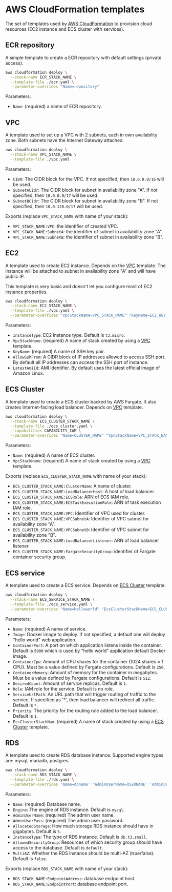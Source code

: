 # AWS CloudFormation templates

The set of templates used by [AWS CloudFormation](https://aws.amazon.com/cloudformation/)
to provision cloud resources (EC2 instance and ECS cluster with services).

## ECR repository

A simple template to create a ECR repository with default settings (private
access).

```.bash
aws cloudformation deploy \
  --stack-name ECR_STACK_NAME \
  --template-file ./ecr.yaml \
  --parameter-overrides "Name=repository"
```

Parameters:

* `Name`: (required) a name of ECR repository.

## VPC

A template used to set up a VPC with 2 subnets, each in own availability
zone. Both subnets have the Internet Gateway attached.

```.bash
aws cloudformation deploy \
  --stack-name VPC_STACK_NAME \
  --template-file ./vpc.yaml
```

Parameters:

* `CIDR`: The CIDR block for the VPC. If not specified, then `10.0.0.0/16`
  will be used.
* `SubnetACidr`: The CIDR block for subnet in availability zone "A". If not
  specified, then `10.0.0.0/17` will be used.
* `SubnetBCidr`: The CIDR block for subnet in availability zone "B". If not
  specified, then `10.0.128.0/17` will be used.

Exports (replace `VPC_STACK_NAME` with name of your stack):

* `VPC_STACK_NAME:VPC`: the identifier of created VPC.
* `VPC_STACK_NAME:SubnetA`: the identifier of subnet in availability zone "A".
* `VPC_STACK_NAME:SubnetB`: the identifier of subnet in availability zone "B".

## EC2

A template used to create EC2 instance. Depends on the [VPC](#VPC) template.
The instance will be attached to subnet in availability zone "A" and will
have public IP.

This template is very basic and doesn't let you configure most of EC2 instance
properties.

```.bash
aws cloudformation deploy \
  --stack-name EC2_STACK_NAME \
  --template-file ./vpc.yaml \
  --parameter-overrides "VpcStackName=VPC_STACK_NAME" "KeyName=EC2_KEY_PAIR"
```

Parameters:

* `InstanceType`: EC2 instance type. Default is `t3.micro`.
* `VpcStackName`: (required) A name of stack created by using a [VPC](#VPC)
  template.
* `KeyName`: (required) A name of SSH key pair.
* `AllowSshFrom`: A CIDR block of IP addresses allowed to access SSH port.
  By default all IP addresses can access the SSH port of instance.
* `LatestAmiId`: AMI identifier. By default uses the latest official image
  of Amazon Linux.

## ECS Cluster

A template used to create a ECS cluster backed by AWS Fargate. It also
creates Internet-facing load balancer. Depends on [VPC](#VPC) template.

```.bash
aws cloudformation deploy \
  --stack-name ECS_CLUSTER_STACK_NAME \
  --template-file ./ecs_cluster.yaml \
  --capabilities CAPABILITY_IAM \
  --parameter-overrides "Name=CLUSTER_NAME" "VpcStackName=VPC_STACK_NAME"
```

Parameters:

* `Name`: (required) A name of ECS cluster.
* `VpcStackName`: (required) A name of stack created by using a [VPC](#VPC)
  template.

Exports (replace `ECS_CLUSTER_STACK_NAME` with name of your stack):

* `ECS_CLUSTER_STACK_NAME:ClusterName`: A name of cluster.
* `ECS_CLUSTER_STACK_NAME:LoadBalancerHost`: A host of load balancer.
* `ECS_CLUSTER_STACK_NAME:ECSRole`: ARN of ECS IAM role.
* `ECS_CLUSTER_STACK_NAME:ECSTaskExecutionRole`: ARN of task execution IAM role.
* `ECS_CLUSTER_STACK_NAME:VPC`: Identifier of VPC used for cluster.
* `ECS_CLUSTER_STACK_NAME:VPCSubnetA`: Identifier of VPC subnet for availability zone "A".
* `ECS_CLUSTER_STACK_NAME:VPCSubnetB`: Identifier of VPC subnet for availability zone "B".
* `ECS_CLUSTER_STACK_NAME:LoadBalancerListener`: ARN of load balancer listener.
* `ECS_CLUSTER_STACK_NAME:FargateSecurityGroup`: identifier of Fargate container security group.

## ECS service

A template used to create a ECS service. Depends on [ECS Cluster](#ECS-Cluster)
template.

```.bash
aws cloudformation deploy \
  --stack-name ECS_SERVICE_STACK_NAME \
  --template-file ./ecs_service.yaml \
  --parameter-overrides "Name=helloworld" "EcsClusterStackName=ECS_CLUSTER_STACK_NAME"
```

Parameters:

* `Name`: (required) A name of service.
* `Image`: Docker image to deploy. If not specified, a default one will deploy
  "hello world" web application.
* `ContainerPort`: A port on which application listens inside the container.
  Default is `5000` which is used by "hello world" application default Docker
  image.
* `ContainerCpu`: Amount of CPU shares for the container (1024 shares = 1 CPU).
  Must be a value defined by Fargate configurations. Default is `256`.
* `ContainerMemory`: Amount of memory for the container in megabytes.
  Must be a value defined by Fargate configurations. Default is `512`.
* `DesiredCount`: Amount of service replicas. Default is `1`.
* `Role`: IAM role for the service. Default is no role.
* `ServiceUrlPath`: An URL path that will trigger routing of traffic to the
  service. If specified as '*', then load balancer will redirect all traffic.
  Default is `*`.
* `Priority`: The priority for the routing rule added to the load balancer.
  Default is `1`.
* `EcsClusterStackNam`: (required) A name of stack created by using a
  [ECS Cluster](#ECS-Cluster) template.

## RDS

A template used to create RDS database instance. Supported engine types are:
mysql, mariadb, postgres.

```.bash
aws cloudformation deploy \
  --stack-name RDS_STACK_NAME \
  --template-file ./rds.yaml \
  --parameter-overrides 'Name=dbname' 'AdminUserName=USERNAME' 'AdminUserPassword=PASSWORD'
```

Parameters:

* `Name`: (required) Database name.
* `Engine`: The engine of RDS instance. Default is `mysql`.
* `AdminUserName`: (required) The admin user name.
* `AdminUserPass`: (required) The admin user password.
* `AllocatedStorage`: How much storage RDS instance should have in gigabytes.
   Default is `5`.
* `InstanceType`: The type of RDS instance. Default is `db.t3.small`.
* `AllowedSecurityGroup`: Resources of which security group should have access
   to the database. Default is `default`.
* `MultiAZ`: Whether the RDS instance should be multi-AZ (true/false). Default
  is `false`.

Exports (replace `RDS_STACK_NAME` with name of your stack):

* `RDS_STACK_NAME:EndpointAddress`: database endpoint host.
* `RDS_STACK_NAME:EndpointPort`: database endpoint port.
